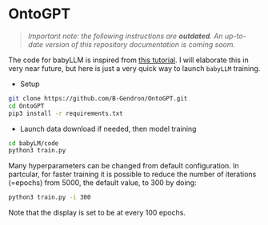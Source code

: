 # OntoGPT

> *Important note: the following instructions are **outdated**. An up-to-date version of this repository documentation is coming soom.*

The code for babyLLM is inspired from [this tutorial](https://colab.research.google.com/drive/1JMLa53HDuA-i7ZBmqV7ZnA3c_fvtXnx-?usp=sharing#scrollTo=nql_1ER53oCf). I will elaborate this in very near future, but here is just a very quick way to launch `babyLLM` training.  

- Setup
```bash 
git clone https://github.com/B-Gendron/OntoGPT.git
cd OntoGPT
pip3 install -r requirements.txt
```
- Launch data download if needed, then model training
```bash
cd babyLM/code
python3 train.py
```

Many hyperparameters can be changed from default configuration. In partcular, for faster training it is possible to reduce the number of iterations (=epochs) from 5000, the default value, to 300 by doing:
```bash
python3 train.py -i 300
```
Note that the display is set to be at every 100 epochs.
